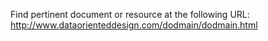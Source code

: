 Find pertinent document or resource at the following URL:
http://www.dataorienteddesign.com/dodmain/dodmain.html
